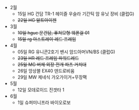 - 2월
	- 15일 HG 건담 TR-1 헤이즐 우슬라 기간틱 암 유닛 장비 (클럽G)
	- ~~22일 HG 알트아이젠~~
- 3월
	- ~~10일 hguc 문건담, 퓨처모형 웨폰걸 01~~
	- ~~15일 rg 아스트레이 레드 프레임~~
- 4월
	- 05일 RG 유니콘2호기 밴시 암드아머VN/BS (클럽G)
	- ~~23일 HR 레드 프레임 파워드레드~~
	- ~~25일 MG 버체 외장 전개 파츠 거치대~~
	- 26일 앙상블 EX40 덴드로비움
	- 29일 MW 제네식 가오가이거+무장팩
- 5월
	- 12일 모데로이드 진겟타 1
- 6월
	- 1일 슈퍼미니프라 바이오로보